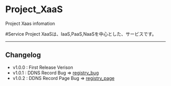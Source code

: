 # Project_XaaS

Project Xaas infomation

#Service
Project XaaSは、IaaS,PaaS,NaaSを中心とした、サービスです。

---
## Changelog

+ v1.0.0 : First Release Verison
+ v1.0.1 : DDNS Record Bug => [registry_bug](bugs/ddns/ddns_registor.md)
+ v1.0.2 : DDNS Record Page Bug => [registry_page](bugs/ddns/ddns_page.md)